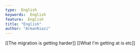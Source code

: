 ```yaml
---
type:  English
keywords:  English
feature:  English
title: "English"
author: "ArmanRiazi"
---
```



 [[The migration is getting harder]]
 [[What I'm getting at is etc]]